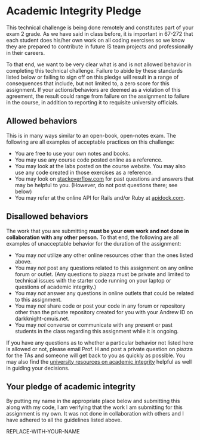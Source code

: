 Academic Integrity Pledge
===
This technical challenge is being done remotely and constitutes part of your exam 2 grade. As we have said in class before, it is important in 67-272 that each student does his/her own work on all coding exercises so we know they are prepared to contribute in future IS team projects and professionally in their careers.

To that end, we want to be very clear what is and is not allowed behavior in completing this technical challenge. Failure to abide by these standards listed below or failing to sign off on this pledge will result in a range of consequences that include, but not limited to, a zero score for this assignment.  If your actions/behaviors are deemed as a violation of this agreement, the result could range from failure on the assignment to failure in the course, in addition to reporting it to requisite university officials.

Allowed behaviors
---
This is in many ways similar to an open-book, open-notes exam.  The following are all examples of acceptable practices on this challenge:

- You are free to use your own notes and books.
- You may use any course code posted online as a reference.
- You may look at the labs posted on the course website.  You may also use any code created in those exercises as a reference.
- You may look on [stackoverflow.com](https://stackoverflow.com) for past questions and answers that may be helpful to you. (However, do not post questions there; see below)
- You may refer at the online API for Rails and/or Ruby at [apidock.com](https://apidock.com).  

Disallowed behaviors
---
The work that you are submitting **must be your own work and not done in collaboration with any other person.**  To that end, the following are all examples of unacceptable behavior for the duration of the assignment:

- You may _not_ utilize any other online resources other than the ones listed above.
- You may _not_ post any questions related to this assignment on any online forum or outlet. (Any questions to piazza must be private and limited to technical issues with the starter code running on your laptop or questions of academic integrity.)
- You may _not_ answer any questions in online outlets that could be related to this assignment.
- You may _not_ share code or post your code in any forum or repository other than the private repository created for you with your Andrew ID on darkknight-cmuis.net. 
- You may _not_ converse or communicate with any present or past students in the class regarding this assignment while it is ongoing.

If you have any questions as to whether a particular behavior not listed here is allowed or not, please email Prof. H and post a private question on piazza for the TAs and someone will get back to you as quickly as possible. You may also find the [university resources on academic integrity](https://www.cmu.edu/student-affairs/ocsi/students/index.html) helpful as well in guiding your decisions.

Your pledge of academic integrity
---
By putting my name in the appropriate place below and submitting this along with my code, I am verifying that the work I am submitting for this assignment is my own.  It was not done in collaboration with others and I have adhered to all the guidelines listed above.

REPLACE-WITH-YOUR-NAME
